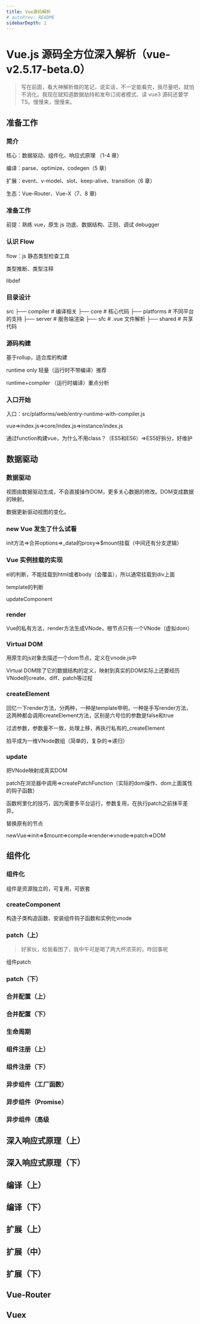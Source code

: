 ```yaml
---
title: Vue源码解析
# autoPrev: README
sidebarDepth: 1
---
```


# Vue.js 源码全方位深入解析（vue-v2.5.17-beta.0）

> 写在前面，看大神解析做的笔记，说实话，不一定能看完，我尽量吧，就怕不消化。我现在就知道数据劫持和发布订阅者模式，读 vue3 源码还要学 TS。慢慢来，慢慢来。

## 准备工作

### 简介

核心：数据驱动、组件化、响应式原理 （1-4 章）

编译：parse、optimize、codegen（5 章）

扩展：event、v-model、slot、keep-alive、transition（6 章）

生态：Vue-Router、Vue-X（7、8 章)

### 准备工作

前提：熟练 vue，原生 js 功底、数据结构、正则、调试 debugger

### 认识 Flow

flow：js 静态类型检查工具

类型推断、类型注释

libdef
### 目录设计
src
├── compiler        # 编译相关 
├── core            # 核心代码 
├── platforms       # 不同平台的支持
├── server          # 服务端渲染
├── sfc             # .vue 文件解析
├── shared          # 共享代码
### 源码构建
基于rollup，适合库的构建

runtime only 轻量（运行时不带编译）推荐

runtime+compiler （运行时编译）重点分析
### 入口开始
入口：src/platforms/web/entry-runtime-with-compiler.js

vue=>index.js=>core/index.js=>instance/index.js

通过function构建vue，为什么不用class？（ES5和ES6）=>ES5好拆分，好维护

## 数据驱动
### 数据驱动
视图由数据驱动生成，不会直接操作DOM，更多关心数据的修改。DOM变成数据的映射。

数据更新驱动视图的变化。
### new Vue 发生了什么试看
init方法=>合并options=>\_data的proxy=>$mount挂载（中间还有分支逻辑）
### Vue 实例挂载的实现
el的判断，不能挂载到html或者body（会覆盖），所以通常挂载到div上面

template的判断

updateComponent
### render
Vue的私有方法，render方法生成VNode，根节点只有一个VNode（虚拟dom）
### Virtual DOM
用原生的js对象去描述一个dom节点，定义在vnode.js中

Virtual DOM除了它的数据结构的定义，映射到真实的DOM实际上还要经历VNode的create、diff、patch等过程
### createElement
回忆一下render方法，分两种，一种是template申明，一种是手写render方法，这两种都会调用createElement方法，区别是六号位的参数是false和true

过滤参数，参数量不一致，处理上移，再执行私有的\_createElement

拍平成为一维VNode数组（简单的，复杂的=>递归）
### update
把VNode映射成真实DOM

patch在浏览器中调用=>createPatchFunction（实际的dom操作、dom上面属性的钩子函数）

函数柯里化的技巧，因为需要多平台运行，参数复用，在执行patch之前抹平差异。

替换原有的节点

newVue=>init=>$mount=>compile=>render=>vnode=>patch=>DOM
## 组件化
### 组件化
组件是资源独立的，可复用，可嵌套
### createComponent
构造子类构造函数、安装组件钩子函数和实例化vnode
### patch（上）
>好家伙，给我看困了，我中午可是喝了两大杯浓茶的，咋回事呢

组件patch
### patch（下）
### 合并配置（上）
### 合并配置（下）
### 生命周期
### 组件注册（上）
### 组件注册（下）
### 异步组件（工厂函数）
### 异步组件（Promise）
### 异步组件（高级

## 深入响应式原理（上）
## 深入响应式原理（下）
## 编译（上）
## 编译（下）
## 扩展（上）
## 扩展（中）
## 扩展（下）
## Vue-Router
## Vuex










